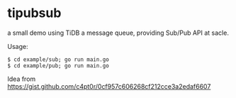 # tipubsub

a small demo using TiDB a message queue, providing Sub/Pub API at sacle.

Usage:

```
$ cd example/sub; go run main.go
$ cd example/pub; go run main.go
```

Idea from https://gist.github.com/c4pt0r/0cf957c606268cf212cce3a2edaf6607
